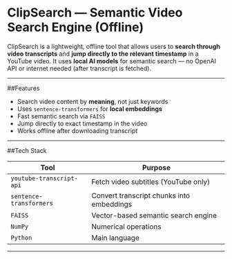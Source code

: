 # ClipSearch — Semantic Video Search Engine (Offline)

ClipSearch is a lightweight, offline tool that allows users to **search through video transcripts** and **jump directly to the relevant timestamp** in a YouTube video. It uses **local AI models** for semantic search — no OpenAI API or internet needed (after transcript is fetched).

---

##Features

- Search video content by **meaning**, not just keywords
- Uses `sentence-transformers` for **local embeddings**
- Fast semantic search via `FAISS`
- Jump directly to exact timestamp in the video
- Works offline after downloading transcript

---

##Tech Stack

| Tool | Purpose |
|------|---------|
| `youtube-transcript-api` | Fetch video subtitles (YouTube only) |
| `sentence-transformers` | Convert transcript chunks into embeddings |
| `FAISS` | Vector-based semantic search engine |
| `NumPy` | Numerical operations |
| `Python` | Main language |

---
